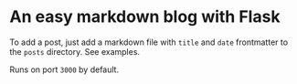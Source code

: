 # An easy markdown blog with Flask

To add a post, just add a markdown file with `title` and `date` frontmatter to the `posts` directory. See examples.

Runs on port `3000` by default.